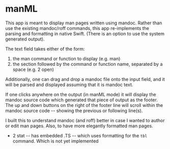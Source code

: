 
# manML

This app is meant to display man pages written using mandoc.  Rather than use the existing mandoc/roff commands,
this app re-implements the parsing and formatting in native Swift.  (There is an option to use the system
generated output).

The text field takes either of the form:

1) the man command or function to display (e.g. man)
2) the section followed by the command or function name, separated by a space (e.g. 2 open)

Additionally, one can drag and drop a mandoc file onto the input field,
and it will be parsed and displayed assuming that it is mandoc text.

If one clicks anywhere on the output (in manML mode) it will display the mandoc source code which generated
that piece of output as the footer.  The up and down buttons on the right of the footer line will scroll
within the mandoc source code -- showing the previous or following line(s).

I built this to understand mandoc (and roff) better in case I wanted to author or edit man pages.
Also, to have more elegantly formatted man pages.

- 2 stat -- has embedded .TS -- which uses formatting for the `tbl` command.  Which is not yet implemented

